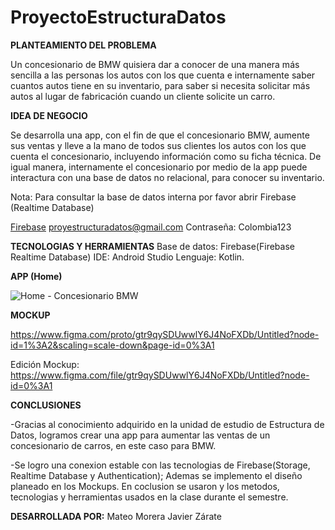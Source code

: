 # ProyectoEstructuraDatos

**PLANTEAMIENTO DEL PROBLEMA**

Un concesionario de BMW quisiera dar a conocer de una manera más sencilla a las personas los autos con los que cuenta e internamente saber cuantos autos tiene en su inventario, para saber si necesita solicitar más autos al lugar de fabricación cuando un cliente solicite un carro. 

**IDEA DE NEGOCIO**

Se desarrolla una app, con el fin de que el concesionario BMW, aumente sus ventas y lleve a la mano de todos sus clientes los autos con los que cuenta el concesionario, incluyendo información como su ficha técnica.
De igual manera, internamente el concesionario por medio de la app puede interactura con una base de datos no relacional, para conocer su inventario.

Nota: Para consultar la base de datos interna por favor abrir Firebase (Realtime Database)

[Firebase](https://firebase.google.com/)
proyestructuradatos@gmail.com
Contraseña: Colombia123

**TECNOLOGIAS Y HERRAMIENTAS**
Base de datos: Firebase(Firebase Realtime Database)
IDE: Android Studio
Lenguaje: Kotlin.

**APP (Home)**

![Home - Concesionario BMW](https://user-images.githubusercontent.com/88067732/170607755-72f61d7b-e757-4ad9-8c7b-53b5b8ca4b19.jpeg)


**MOCKUP**

https://www.figma.com/proto/gtr9qySDUwwlY6J4NoFXDb/Untitled?node-id=1%3A2&scaling=scale-down&page-id=0%3A1

Edición Mockup: https://www.figma.com/file/gtr9qySDUwwlY6J4NoFXDb/Untitled?node-id=0%3A1


**CONCLUSIONES**

-Gracias al conocimiento adquirido en la unidad de estudio de Estructura de Datos, logramos crear una app para aumentar las ventas de un concesionario de carros, en este caso para BMW.

-Se logro una conexion estable con las tecnologias de Firebase(Storage, Realtime Database y Authentication); Ademas se implemento el diseño planeado en los Mockups. En coclusion se usaron y los metodos, tecnologias y herramientas usados en la clase durante el semestre.

**DESARROLLADA POR:**
Mateo Morera
Javier Zárate
